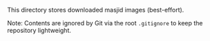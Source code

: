 This directory stores downloaded masjid images (best-effort).

Note: Contents are ignored by Git via the root `.gitignore` to keep the repository lightweight. 
